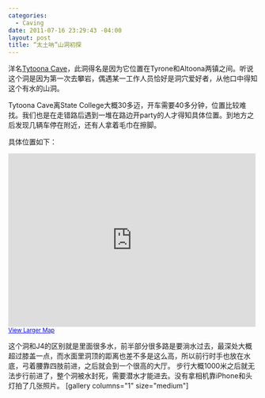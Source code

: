 ```yaml
--- 
categories: 
  - Caving
date: 2011-07-16 23:29:43 -04:00
layout: post
title: “太土呐”山洞初探
---
```

洋名<a href="http://en.wikipedia.org/wiki/Tytoona_Cave">Tytoona Cave</a>，此洞得名是因为它位置在Tyrone和Altoona两镇之间。听说这个洞是因为第一次去攀岩，偶遇某一工作人员恰好是洞穴爱好者，从他口中得知这个有水的山洞。

<!--more-->

Tytoona Cave离State College大概30多迈，开车需要40多分钟，位置比较难找。我们也是在走错路后遇到一堆在路边开party的人才得知具体位置。到地方之后发现几辆车停在附近，还有人拿着毛巾在擦脚。

具体位置如下：

<iframe width="500" height="350" frameborder="0" scrolling="no" marginheight="0" marginwidth="0" src="http://maps.google.com/maps?f=q&amp;source=s_q&amp;hl=en&amp;geocode=&amp;q=40.601718,+-78.219631&amp;aq=&amp;sll=37.0625,-95.677068&amp;sspn=77.694388,79.277344&amp;ie=UTF8&amp;ll=40.602614,-78.221111&amp;spn=0.022808,0.042915&amp;z=14&amp;iwloc=near&amp;output=embed"></iframe><br /><small><a href="http://maps.google.com/maps?f=q&amp;source=embed&amp;hl=en&amp;geocode=&amp;q=40.601718,+-78.219631&amp;aq=&amp;sll=37.0625,-95.677068&amp;sspn=77.694388,79.277344&amp;ie=UTF8&amp;ll=40.602614,-78.221111&amp;spn=0.022808,0.042915&amp;z=14&amp;iwloc=near" style="color:#0000FF;text-align:left">View Larger Map</a></small>

这个洞和J4的区别就是里面很多水，前半部分很多路是要淌水过去，最深处大概超过膝盖一点，而水面里洞顶的距离也差不多是这么高，所以前行时手也放在水底，弓着腰靠四肢前进，之后就会到一个很高的大厅。
步行大概1000米之后就无法步行前进了，整个洞被水封死，需要潜水才能进去。没有拿相机靠iPhone和头灯拍了几张照片。
[gallery columns="1" size="medium"]

